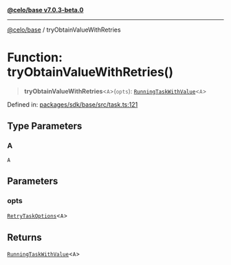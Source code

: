[**@celo/base v7.0.3-beta.0**](../README.md)

***

[@celo/base](../README.md) / tryObtainValueWithRetries

# Function: tryObtainValueWithRetries()

> **tryObtainValueWithRetries**\<`A`\>(`opts`): [`RunningTaskWithValue`](../interfaces/RunningTaskWithValue.md)\<`A`\>

Defined in: [packages/sdk/base/src/task.ts:121](https://github.com/celo-org/developer-tooling/blob/master/packages/sdk/base/src/task.ts#L121)

## Type Parameters

### A

`A`

## Parameters

### opts

[`RetryTaskOptions`](../interfaces/RetryTaskOptions.md)\<`A`\>

## Returns

[`RunningTaskWithValue`](../interfaces/RunningTaskWithValue.md)\<`A`\>
